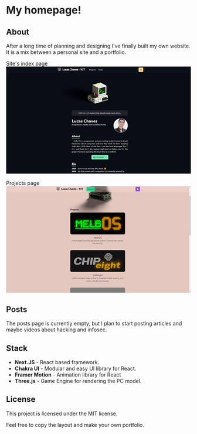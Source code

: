 # My homepage!

## About

After a long time of planning and designing I've finally built my own website. 
It is a mix between a personal site and a portfolio.

Site's index page  
![Site Printscreen with dark theme](/public/images/readme/site-dark.png "Dark Theme")

Projects page  
![Projects page with light theme](/public/images/readme/site-light.png "Light Theme")

## Posts

The posts page is currently empty, but I plan to start posting articles and maybe videos about hacking and infosec.

## Stack

 - **Next.JS** - React based framework.
 - **Chakra UI** - Modular and easy UI library for React.
 - **Framer Motion** - Animation library for React 
 - **Three.js** - Game Engine for rendering the PC model.

## License

This project is licensed under the MIT license.

Feel free to copy the layout and make your own portfolio.
